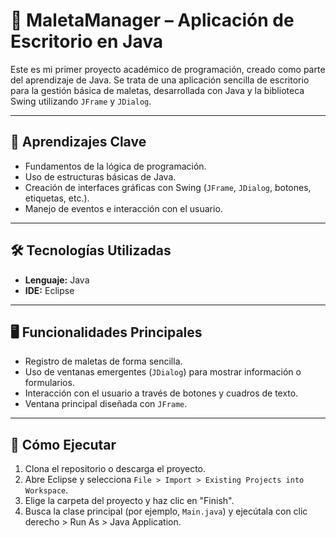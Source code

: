# 🧳 MaletaManager – Aplicación de Escritorio en Java

Este es mi primer proyecto académico de programación, creado como parte del aprendizaje de Java. Se trata de una aplicación sencilla de escritorio para la gestión básica de maletas, desarrollada con Java y la biblioteca Swing utilizando `JFrame` y `JDialog`.

---

## 🧠 Aprendizajes Clave

- Fundamentos de la lógica de programación.
- Uso de estructuras básicas de Java.
- Creación de interfaces gráficas con Swing (`JFrame`, `JDialog`, botones, etiquetas, etc.).
- Manejo de eventos e interacción con el usuario.

---

## 🛠 Tecnologías Utilizadas

- **Lenguaje:** Java
- **IDE:** Eclipse

---

## 🖥 Funcionalidades Principales

- Registro de maletas de forma sencilla.
- Uso de ventanas emergentes (`JDialog`) para mostrar información o formularios.
- Interacción con el usuario a través de botones y cuadros de texto.
- Ventana principal diseñada con `JFrame`.

---

## 🚀 Cómo Ejecutar

1. Clona el repositorio o descarga el proyecto.
2. Abre Eclipse y selecciona `File > Import > Existing Projects into Workspace`.
3. Elige la carpeta del proyecto y haz clic en "Finish".
4. Busca la clase principal (por ejemplo, `Main.java`) y ejecútala con clic derecho > Run As > Java Application.
